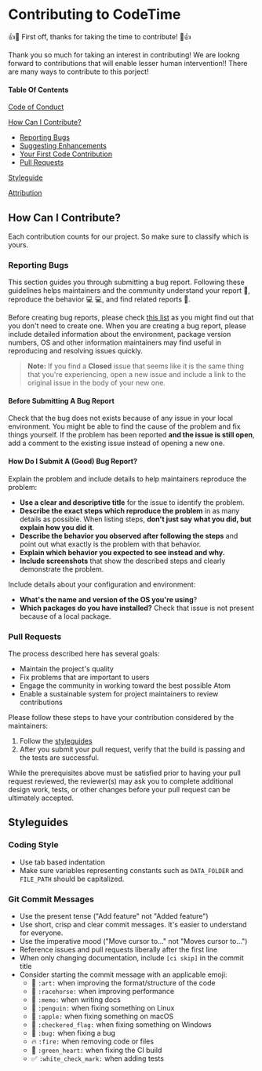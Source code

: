 # Contributing to CodeTime

:+1::tada: First off, thanks for taking the time to contribute! :tada::+1:

Thank you so much for taking an interest in contributing! We are lookng forward to contributions that will enable lesser human intervention!! There are many ways to contribute to this porject!

#### Table Of Contents
[Code of Conduct](CODE_OF_CONDUCT.md)

[How Can I Contribute?](#how-can-i-contribute)
  * [Reporting Bugs](#reporting-bugs)
  * [Suggesting Enhancements](#suggesting-enhancements)
  * [Your First Code Contribution](#your-first-code-contribution)
  * [Pull Requests](#pull-requests)

[Styleguide](#styleguide)

[Attribution](#attribution)

## How Can I Contribute?

Each contribution counts for our project. So make sure to classify which is yours.


### Reporting Bugs

This section guides you through submitting a bug report. Following these guidelines helps maintainers and the community understand your report :pencil:, reproduce the behavior :computer: :computer:, and find related reports :mag_right:.

Before creating bug reports, please check [this list](#before-submitting-a-bug-report) as you might find out that you don't need to create one. When you are creating a bug report, please include detailed information about the environment, package version numbers, OS and other information maintainers may find useful in reproducing and resolving issues quickly.

> **Note:** If you find a **Closed** issue that seems like it is the same thing that you're experiencing, open a new issue and include a link to the original issue in the body of your new one.

#### Before Submitting A Bug Report

Check that the bug does not exists because of any issue in your local environment. You might be able to find the cause of the problem and fix things yourself. If the problem has been reported **and the issue is still open**, add a comment to the existing issue instead of opening a new one.

#### How Do I Submit A (Good) Bug Report?

Explain the problem and include details to help maintainers reproduce the problem:

* **Use a clear and descriptive title** for the issue to identify the problem.
* **Describe the exact steps which reproduce the problem** in as many details as possible. When listing steps, **don't just say what you did, but explain how you did it**. 
* **Describe the behavior you observed after following the steps** and point out what exactly is the problem with that behavior.
* **Explain which behavior you expected to see instead and why.**
* **Include screenshots** that show the described steps and clearly demonstrate the problem.

Include details about your configuration and environment:

* **What's the name and version of the OS you're using**?
* **Which packages do you have installed?** Check that issue is not present because of a local package.

### Pull Requests

The process described here has several goals:

- Maintain the project's quality
- Fix problems that are important to users
- Engage the community in working toward the best possible Atom
- Enable a sustainable system for project maintainers to review contributions

Please follow these steps to have your contribution considered by the maintainers:

1. Follow the [styleguides](#styleguides)
2. After you submit your pull request, verify that the build is passing and the tests are successful.

While the prerequisites above must be satisfied prior to having your pull request reviewed, the reviewer(s) may ask you to complete additional design work, tests, or other changes before your pull request can be ultimately accepted.

## Styleguides

### Coding Style

* Use tab based indentation
* Make sure variables representing constants such as `DATA_FOLDER` and `FILE_PATH` should be capitalized.

### Git Commit Messages

* Use the present tense ("Add feature" not "Added feature")
* Use short, crisp and clear commit messages. It's easier to understand for everyone.
* Use the imperative mood ("Move cursor to..." not "Moves cursor to...")
* Reference issues and pull requests liberally after the first line
* When only changing documentation, include `[ci skip]` in the commit title
* Consider starting the commit message with an applicable emoji:
    * :art: `:art:` when improving the format/structure of the code
    * :racehorse: `:racehorse:` when improving performance
    * :memo: `:memo:` when writing docs
    * :penguin: `:penguin:` when fixing something on Linux
    * :apple: `:apple:` when fixing something on macOS
    * :checkered_flag: `:checkered_flag:` when fixing something on Windows
    * :bug: `:bug:` when fixing a bug
    * :fire: `:fire:` when removing code or files
    * :green_heart: `:green_heart:` when fixing the CI build
    * :white_check_mark: `:white_check_mark:` when adding tests
